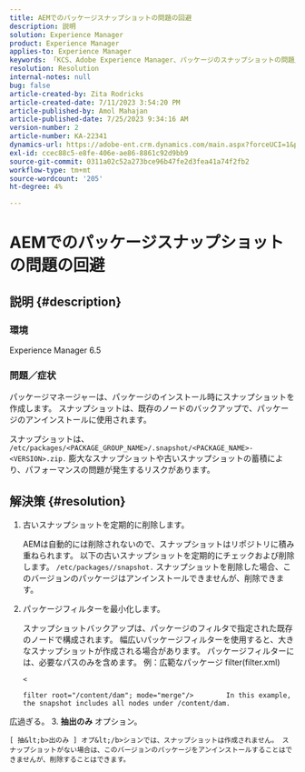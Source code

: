 ```yaml
---
title: AEMでのパッケージスナップショットの問題の回避
description: 説明
solution: Experience Manager
product: Experience Manager
applies-to: Experience Manager
keywords: 「KCS、Adobe Experience Manager、パッケージのスナップショットの問題」
resolution: Resolution
internal-notes: null
bug: false
article-created-by: Zita Rodricks
article-created-date: 7/11/2023 3:54:20 PM
article-published-by: Amol Mahajan
article-published-date: 7/25/2023 9:34:16 AM
version-number: 2
article-number: KA-22341
dynamics-url: https://adobe-ent.crm.dynamics.com/main.aspx?forceUCI=1&pagetype=entityrecord&etn=knowledgearticle&id=948ec030-0320-ee11-9cbe-6045bd006239
exl-id: ccec88c5-e8fe-406e-ae86-8861c92d9bb9
source-git-commit: 0311a02c52a273bce96b47fe2d3fea41a74f2fb2
workflow-type: tm+mt
source-wordcount: '205'
ht-degree: 4%

---
```


# AEMでのパッケージスナップショットの問題の回避

## 説明 {#description}


### <b>環境</b>

Experience Manager 6.5



### <b>問題／症状</b>

パッケージマネージャーは、パッケージのインストール時にスナップショットを作成します。 スナップショットは、既存のノードのバックアップで、パッケージのアンインストールに使用されます。

スナップショットは、 `/etc/packages/<PACKAGE_GROUP_NAME>/.snapshot/<PACKAGE_NAME>-<VERSION>.zip.` 膨大なスナップショットや古いスナップショットの蓄積により、パフォーマンスの問題が発生するリスクがあります。


## 解決策 {#resolution}


1. 古いスナップショットを定期的に削除します。

   AEMは自動的には削除されないので、スナップショットはリポジトリに積み重ねられます。 以下の古いスナップショットを定期的にチェックおよび削除します。 `/etc/packages//snapshot.` スナップショットを削除した場合、このバージョンのパッケージはアンインストールできませんが、削除できます。


2. パッケージフィルターを最小化します。

   スナップショットバックアップは、パッケージのフィルタで指定された既存のノードで構成されます。 幅広いパッケージフィルターを使用すると、大きなスナップショットが作成される場合があります。 パッケージフィルターには、必要なパスのみを含めます。 例：広範なパッケージ filter(filter.xml)



   `<`


   ```
   filter root="/content/dam"; mode="merge"/>        In this example, the snapshot includes all nodes under /content/dam.
   ```

広過ぎる。
3. <b>抽出のみ</b> オプション。

    [ 抽&lt;b>出のみ ] オプ&lt;/b>ションでは、スナップショットは作成されません。 スナップショットがない場合は、このバージョンのパッケージをアンインストールすることはできませんが、削除することはできます。
    
